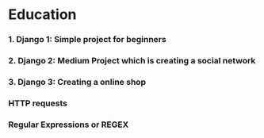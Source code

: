 # Education
### 1. Django 1: Simple project for beginners
### 2. Django 2: Medium Project which is creating a social network
### 3. Django 3: Creating a online shop
### HTTP requests
### Regular Expressions or REGEX

